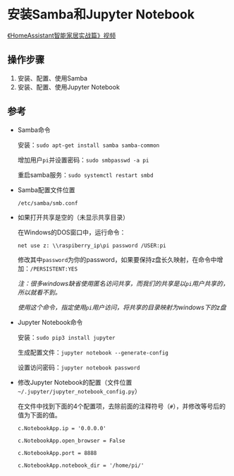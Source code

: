 # 安装Samba和Jupyter Notebook

[《HomeAssistant智能家居实战篇》视频](https://study.163.com/course/courseLearn.htm?courseId=1006189053&share=2&shareId=400000000624093#/learn/video?lessonId=1053670881&courseId=1006189053)

## 操作步骤

1. 安装、配置、使用Samba
2. 安装、配置、使用Jupyter Notebook

## 参考
- Samba命令

    安装：`sudo apt-get install samba samba-common`

    增加用户`pi`并设置密码：`sudo smbpasswd -a pi`

    重启samba服务：`sudo systemctl restart smbd`

- Samba配置文件位置

    `/etc/samba/smb.conf`

- 如果打开共享是空的（未显示共享目录）

    在Windows的DOS窗口中，运行命令：

    `net use z: \\raspiberry_ip\pi password /USER:pi`

    修改其中`password`为你的password，如果要保持z盘长久映射，在命令中增加：`/PERSISTENT:YES`

    *注：很多windows缺省使用匿名访问共享，而我们的共享是以`pi`用户共享的，所以就看不到。*

    *使用这个命令，指定使用`pi`用户访问，将共享的目录映射为windows下的z盘*

- Jupyter Notebook命令

    安装：`sudo pip3 install jupyter`

    生成配置文件：`jupyter notebook --generate-config`

    设置访问密码：`jupyter notebook password`

- 修改Jupyter Notebook的配置（文件位置`~/.jupyter/jupyter_notebook_config.py`）

    在文件中找到下面的4个配置项，去除前面的注释符号（`#`），并修改等号后的值为下面的值。

    `c.NotebookApp.ip = '0.0.0.0'`

    `c.NotebookApp.open_browser = False`

    `c.NotebookApp.port = 8888`

    `c.NotebookApp.notebook_dir = '/home/pi/'`
